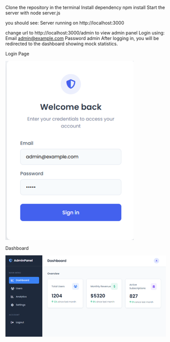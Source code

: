 Clone the repository
in the terminal Install dependency npm install
Start the server with node server.js

you should see:
Server running on http://localhost:3000

change url to http://localhost:3000/admin to view admin panel 
Login using:
Email	admin@example.com
Password	admin
After logging in, you will be redirected to the dashboard showing mock statistics.


Login Page

<img src="assets/login.png" width="400" alt="Login Page" />

Dashboard

<img src="assets/dashboard.png" width="500" alt="Dashboard Page" />

